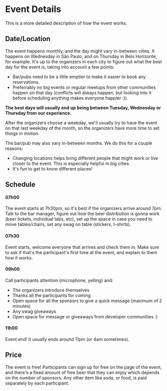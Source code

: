 # Event Details

This is a more detailed description of how the event works.

## Date/Location

The event happens monthly, and the day might vary in-between cities. It happens on Wednesday in São Paulo, and on Thursday in Belo Horizonte, for example. It's up to the organizers in each city to figure out what the best day for the event is, taking into account a few points:

- Bar/pubs need to be a little emptier to make it easier to book any reservations.
- Preferrably no big events or regular meetups from other communities happen on that day (conflicts will always happen, but looking into it before scheduling anything makes everyone happier :)).

**The best days will usually end up being between Tuesday, Wednesday or Thursday from our experience.**

After the organizers choose a weekday, we'll usually try to have the event on that last weekday of the month, so the organizers have more time to set things in motion.

The bar/pub may also vary in-between months. We do this for a couple reasons:

- Changing locations helps bring different people that might work or live closer to the event. This is especially helpful in big cities.
- It's fun to get to know different places!

## Schedule

#### 07h00

The event starts at 7h30pm, so it's best if the organizers arrive around 7pm. Talk to the bar manager, figure out how the beer distribution is gonna work (beer tickets, individual tabs, etc), set up the space in case you need to move tables/chairs, set any swag on table (stickers, t-shirts).

#### 07h30

Event starts, welcome everyone that arrives and check them in. Make sure to ask if that's the participant's first time at the event, and explain to them how it works.

#### 09h00

Call participants attention (microphone, yelling) and:

- The organizers introduce themselves
- Thanks all the participants for coming
- Open space for all the sponsors to give a quick message (maximum of 2 minutes)
- Any swag giveaways
- Open space for message or giveaways from developer communities :)

#### 11h00

Event end! It usually ends around 11pm (or 4am sometimes).

## Price

The event is free! Participants can sign up for free on the page of the event, and there's a fixed amount of free beer that they can enjoy which depends on the number of sponsors. Any other item like soda, or food, is paid separately by each participant.